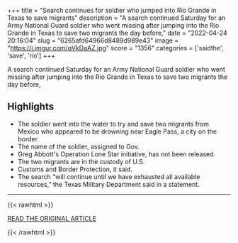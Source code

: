 +++
title = "Search continues for soldier who jumped into Rio Grande in Texas to save migrants"
description = "A search continued Saturday for an Army National Guard soldier who went missing after jumping into the Rio Grande in Texas to save two migrants the day before,"
date = "2022-04-24 20:16:04"
slug = "6265afd64966d8489d989e43"
image = "https://i.imgur.com/qVkDaAZ.jpg"
score = "1356"
categories = ['saidthe', 'save', 'rio']
+++

A search continued Saturday for an Army National Guard soldier who went missing after jumping into the Rio Grande in Texas to save two migrants the day before,

## Highlights

- The soldier went into the water to try and save two migrants from Mexico who appeared to be drowning near Eagle Pass, a city on the border.
- The name of the soldier, assigned to Gov.
- Greg Abbott's Operation Lone Star initiative, has not been released.
- The two migrants are in the custody of U.S.
- Customs and Border Protection, it said.
- The search “will continue until we have exhausted all available resources,” the Texas Military Department said in a statement.

---

{{< rawhtml >}}
  <p class="article-category">
    <a target="_blank" href="https://www.nbcnews.com/news/amp/rcna25725">READ THE ORIGINAL ARTICLE</a>
  </p>
{{< /rawhtml >}}
